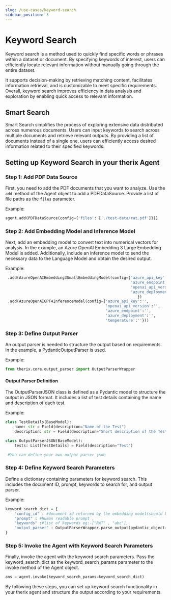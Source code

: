 ```yaml
---
slug: /use-cases/keyword-search
sidebar_position: 3
---
```


# Keyword Search


Keyword search is a method used to quickly find specific words or phrases within a dataset or document. By specifying keywords of interest, users can efficiently locate relevant information without manually going through the entire dataset. 

It supports decision-making by retrieving matching content, facilitates information retrieval, and is customizable to meet specific requirements. Overall, keyword search improves efficiency in data analysis and exploration by enabling quick access to relevant information.



## Smart Search

Smart Search simplifies the process of exploring extensive data distributed across numerous documents. Users can input keywords to search across multiple documents and retrieve relevant outputs. By providing a list of documents instead of a single one, users can efficiently access desired information related to their specified keywords.

## Setting up Keyword Search in your therix Agent

### Step 1: Add PDF Data Source
First, you need to add the PDF documents that you want to analyze. Use the `add` method of the Agent object to add a PDFDataSource. Provide a list of file paths as the `files` parameter.

Example:
```python
agent.add(PDFDataSource(config={'files': ['./test-data/rat.pdf']}))
```

### Step 2: Add Embedding Model and Inference Model
Next, add an embedding model to convert text into numerical vectors for analysis. In the example, an Azure OpenAI Embedding 3 Large Embedding Model is added.
Additionally, include an inference model to send the necessary data to the Language Model and obtain the desired output.

Example:
```python
 .add(AzureOpenAIEmbedding3SmallEmbeddingModel(config={'azure_api_key':'',
                                                       'azure_endpoint':'',
                                                       'openai_api_version':'',
                                                       'azure_deployment':'',
                                                          })
 .add(AzureOpenAIGPT4InferenceModel(config={'azure_api_key':'',
                                            'openai_api_version':'',
                                            'azure_endpoint':'',
                                            'azure_deployment':'',
                                            'temperature':''}))                                                       
```


### Step 3: Define Output Parser
An output parser is needed to structure the output based on requirements. In the example, a PydanticOutputParser is used.

Example:

```python
from therix.core.output_parser import OutputParserWrapper
```

#### Output Parser Definition

The OutputParserJSON class is defined as a Pydantic model to structure the output in JSON format. It includes a list of test details containing the name and description of each test.

Example:
```python
class TestDetails(BaseModel):
    name: str = Field(description="Name of the Test")
    description: str = Field(description="Short description of the Test")

class OutputParserJSON(BaseModel):
    tests: List[TestDetails] = Field(description="Test")

 #You can define your own output parser json   
```


### Step 4: Define Keyword Search Parameters
Define a dictionary containing parameters for keyword search. This includes the document ID, prompt, keywords to search for, and output parser.

Example:

```python
keyword_search_dict = {
    "config_id" : #document id returned by the embedding model(should be a list[]),
    "prompt" : #human readable prompt ,
    "keywords" :#list of keywords eg:-["RAT" , "abc"],
    "output_parser" : OutputParserWrapper.parse_output(pydantic_object=OutputParserJSON) #pass your defined output parser here
}
```

### Step 5: Invoke the Agent with Keyword Search Parameters
Finally, invoke the agent with the keyword search parameters. Pass the keyword_search_dict as the keyword_search_params parameter to the invoke method of the Agent object.

```python
ans = agent.invoke(keyword_search_params=keyword_search_dict)
```


By following these steps, you can set up keyword search functionality in your therix agent and structure the output according to your requirements.



